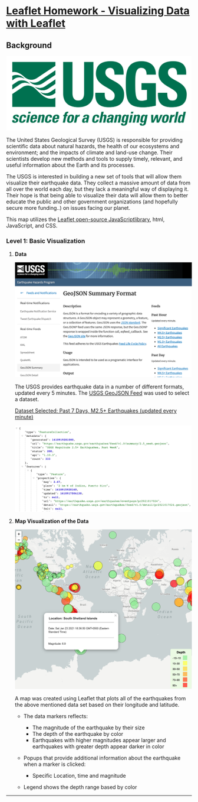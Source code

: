 # [Leaflet Homework - Visualizing Data with Leaflet](https://lrios215.github.io/leaflet-challenge/Leaflet-Step-1/index.html)

## Background

![1-Logo](images/1-Logo.png)

The United States Geological Survey (USGS) is responsible for providing scientific data about natural hazards, the health of our ecosystems and environment; and the impacts of climate and land-use change. Their scientists develop new methods and tools to supply timely, relevant, and useful information about the Earth and its processes. 

The USGS is interested in building a new set of tools that will allow them visualize their earthquake data. They collect a massive amount of data from all over the world each day, but they lack a meaningful way of displaying it. Their hope is that being able to visualize their data will allow them to better educate the public and other government organizations (and hopefully secure more funding..) on issues facing our planet.

This map utilizes the [Leaflet open-source JavaScriptlibrary](https://leafletjs.com/), html, JavaScript, and CSS.


### Level 1: Basic Visualization

1. **Data**

   ![USGS Earthquake Data](images/USGS_data.png)

   The USGS provides earthquake data in a number of different formats, updated every 5 minutes. The [USGS GeoJSON Feed](http://earthquake.usgs.gov/earthquakes/feed/v1.0/geojson.php) was used to select a dataset.

   [Dataset Selected: Past 7 Days, M2.5+ Earthquakes (updated every minute)](https://earthquake.usgs.gov/earthquakes/feed/v1.0/summary/2.5_week.geojson)

   ![JSON](images/JSON.png) 


2. **Map Visualization of the Data**

    ![JSON](images/map.png) 
   
   A map was created using Leaflet that plots all of the earthquakes from the above mentioned data set based on their longitude and latitude.

   * The data markers reflects: 
        * The magnitude of the earthquake by their size 
        * The depth of the earthquake by color
        * Earthquakes with higher magnitudes appear larger and earthquakes with greater depth appear darker in color

   * Popups that provide additional information about the earthquake when a marker is clicked:
        * Specific Location, time and magnitude

   * Legend shows the depth range based by color

- - -
